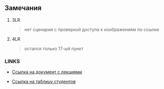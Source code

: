 ## Замечания ##

1. 3LR
    > нет сценария с проверкой доступа к изображениям по ссылке
2. 4LR
    > остался только 17-ый пункт

### LINKS ###

+ [Ссылка на документ с лекциями](https://vk.com/away.php?to=https%3A%2F%2Fdocs.google.com%2Fdocument%2Fd%2F1BfyfDoXevhptkXNG6CLbO1QadLINFug4o2ey5ChTW8w%2Fedit%23&cc_key=)

+ [Ссылка на таблицу студентов](https://vk.com/away.php?to=https%3A%2F%2Fdocs.google.com%2Fspreadsheets%2Fu%2F0%2Fd%2F17UmH4aZmvqB7LGCsuyXyz-tQb1-9w_i24OPXCqGkfVk%2Fhtmlview%23)